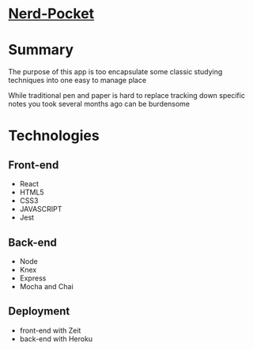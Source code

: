 <h1><a href='https://nerd-pocket.now.sh/'>Nerd-Pocket</a></h2>

<h1>Summary</h1>
<p>The purpose of this app is too encapsulate some classic studying techniques into one easy to manage place</p>
<p>While traditional pen and paper is hard to replace tracking down specific notes you took several months ago can be burdensome</p>

<h1>Technologies</h1>

<h2>Front-end</h2>
<ul>
  <li>React</li>
  <li>HTML5</li>
  <li>CSS3</li>
  <li>JAVASCRIPT</li>
  <li>Jest</li>
</ul>

<h2>Back-end</h2>
<ul>
  <li>Node</li>
  <li>Knex</li>
  <li>Express</li>
  <li>Mocha and Chai</li>
</ul>

<h2>Deployment</h2>
<ul>
  <li>front-end with Zeit</li>
  <li>back-end with Heroku</li>
</ul>